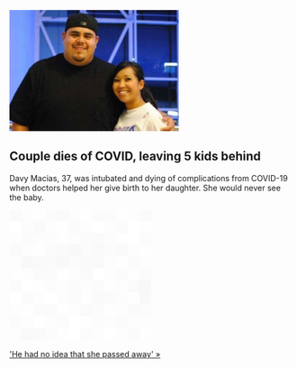
![Couple dies of COVID, leaving 5 kids behind](./20210913175844.png)
## Couple dies of COVID, leaving 5 kids behind

Davy Macias, 37, was intubated and dying of complications from COVID-19 when doctors helped her give birth to her daughter. She would never see the baby.

![pic](../square_bg.png)

['He had no idea that she passed away' »](https://www.yahoo.com/news/california-couple-dies-covid-leaving-105447801.html)
